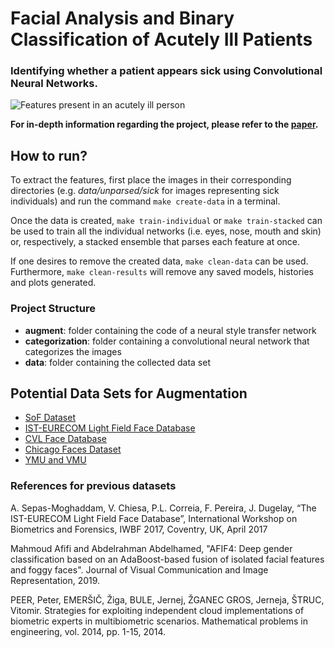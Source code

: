 # Facial Analysis and Binary Classification of Acutely Ill Patients
### Identifying whether a patient appears sick using Convolutional Neural Networks.

![Features present in an acutely ill person](https://raw.githubusercontent.com/vandrw/icu_binary/master/documentation/sick_features.jpg?token=AIKQWP6WY5LI7XLSRICASDK7H3K62 "Features present in an acutely ill person")

__For in-depth information regarding the project, please refer to the [paper](https://github.com/vandrw/icu_binary/blob/master/documentation/Report.pdf).__

## How to run?
To extract the features, first place the images in their corresponding directories (e.g. _data/unparsed/sick_ for images representing sick individuals) and run the command `make create-data` in a terminal.

Once the data is created, `make train-individual` or `make train-stacked` can be used to train all the individual networks (i.e. eyes, nose, mouth and skin) or, respectively, a stacked ensemble that parses each feature at once.

If one desires to remove the created data, `make clean-data` can be used. Furthermore, `make clean-results` will remove any saved models, histories and plots generated.

### Project Structure
* **augment**: folder containing the code of a neural style transfer network
* **categorization**: folder containing a convolutional neural network that categorizes the images
* **data**: folder containing the collected data set

## Potential Data Sets for Augmentation
* [SoF Dataset](https://sites.google.com/view/sof-dataset)
* [IST-EURECOM Light Field Face Database](http://www.img.lx.it.pt/LFFD/)
* [CVL Face Database](http://www.lrv.fri.uni-lj.si/facedb.html)
* [Chicago Faces Dataset](https://chicagofaces.org/default/download/)
* [YMU and VMU](http://www.antitza.com/makeup-datasets.html)


### References for previous datasets
A. Sepas-Moghaddam, V. Chiesa, P.L. Correia, F. Pereira, J. Dugelay, “The IST-EURECOM Light Field Face Database”, International Workshop on Biometrics and Forensics, IWBF 2017, Coventry, UK, April 2017

Mahmoud Afifi and Abdelrahman Abdelhamed, "AFIF4: Deep gender classification based on an AdaBoost-based fusion of isolated facial features and foggy faces". Journal of Visual Communication and Image Representation, 2019. 

PEER, Peter, EMERŠIČ, Žiga, BULE, Jernej, ŽGANEC GROS, Jerneja, ŠTRUC, Vitomir. Strategies for exploiting independent cloud implementations of biometric experts in multibiometric scenarios. Mathematical problems in engineering, vol. 2014, pp. 1-15, 2014.

